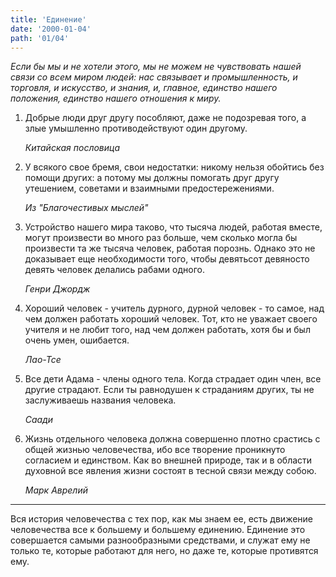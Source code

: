 ```yaml
---
title: 'Единение'
date: '2000-01-04'
path: '01/04'
---
```


*Если бы мы и не хотели этого, мы не можем не чувствовать нашей связи со всем миром людей: нас связывает и промышленность, и торговля, и искусство, и знания, и, главное, единство нашего положения, единство нашего отношения к миру.*

1.
    Добрые люди друг другу пособляют, даже не подозревая того, а злые умышленно противодействуют один другому.

    *Китайская пословица*

2.
    У всякого свое бремя, свои недостатки: никому нельзя обойтись без помощи других: а потому мы должны помогать друг другу утешением, советами и взаимными предостережениями.

    *Из "Благочестивых мыслей"*

3.
    Устройство нашего мира таково, что тысяча людей, работая вместе, могут произвести во много раз больше, чем сколько могла бы произвести та же тысяча человек, работая порознь. Однако это не доказывает еще необходимости того, чтобы девятьсот девяносто девять человек делались рабами одного.

    *Генри Джордж*

4.
    Хороший человек - учитель дурного, дурной человек - то самое, над чем должен работать хороший человек. Тот, кто не уважает своего учителя и не любит того, над чем должен работать, хотя бы и был очень умен, ошибается.

    *Лао-Тсе*

5.
    Все дети Адама - члены одного тела. Когда страдает один член, все другие страдают. Если ты равнодушен к страданиям других, ты не заслуживаешь названия человека.

    *Саади*

6.
    Жизнь отдельного человека должна совершенно плотно срастись с общей жизнью человечества, ибо все творение проникнуто согласием и единством. Как во внешней природе, так и в области духовной все явления жизни состоят в тесной связи между собою.

    *Марк Аврелий*

---

Вся история человечества с тех пор, как мы знаем ее, есть движение человечества все к большему и большему единению. Единение это совершается самыми разнообразными средствами, и служат ему не только те, которые работают для него, но даже те, которые противятся ему.